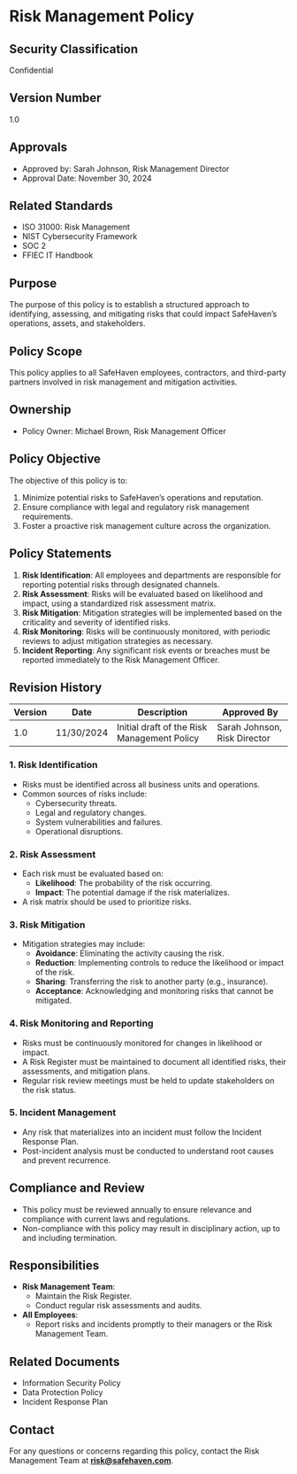 # Risk Management Policy

## Security Classification
Confidential

## Version Number
1.0

## Approvals
- Approved by: Sarah Johnson, Risk Management Director
- Approval Date: November 30, 2024

## Related Standards
- ISO 31000: Risk Management
- NIST Cybersecurity Framework
- SOC 2
- FFIEC IT Handbook

## Purpose
The purpose of this policy is to establish a structured approach to identifying, assessing, and mitigating risks that could impact SafeHaven’s operations, assets, and stakeholders.

## Policy Scope
This policy applies to all SafeHaven employees, contractors, and third-party partners involved in risk management and mitigation activities.

## Ownership
- Policy Owner: Michael Brown, Risk Management Officer

## Policy Objective
The objective of this policy is to:
1. Minimize potential risks to SafeHaven’s operations and reputation.
2. Ensure compliance with legal and regulatory risk management requirements.
3. Foster a proactive risk management culture across the organization.

## Policy Statements
1. **Risk Identification**: All employees and departments are responsible for reporting potential risks through designated channels.
2. **Risk Assessment**: Risks will be evaluated based on likelihood and impact, using a standardized risk assessment matrix.
3. **Risk Mitigation**: Mitigation strategies will be implemented based on the criticality and severity of identified risks.
4. **Risk Monitoring**: Risks will be continuously monitored, with periodic reviews to adjust mitigation strategies as necessary.
5. **Incident Reporting**: Any significant risk events or breaches must be reported immediately to the Risk Management Officer.

## Revision History
| Version | Date       | Description                                | Approved By               |
|---------|------------|--------------------------------------------|---------------------------|
| 1.0     | 11/30/2024 | Initial draft of the Risk Management Policy | Sarah Johnson, Risk Director |



### 1. Risk Identification
- Risks must be identified across all business units and operations.
- Common sources of risks include:
  - Cybersecurity threats.
  - Legal and regulatory changes.
  - System vulnerabilities and failures.
  - Operational disruptions.

### 2. Risk Assessment
- Each risk must be evaluated based on:
  - **Likelihood**: The probability of the risk occurring.
  - **Impact**: The potential damage if the risk materializes.
- A risk matrix should be used to prioritize risks.

### 3. Risk Mitigation
- Mitigation strategies may include:
  - **Avoidance**: Eliminating the activity causing the risk.
  - **Reduction**: Implementing controls to reduce the likelihood or impact of the risk.
  - **Sharing**: Transferring the risk to another party (e.g., insurance).
  - **Acceptance**: Acknowledging and monitoring risks that cannot be mitigated.

### 4. Risk Monitoring and Reporting
- Risks must be continuously monitored for changes in likelihood or impact.
- A Risk Register must be maintained to document all identified risks, their assessments, and mitigation plans.
- Regular risk review meetings must be held to update stakeholders on the risk status.

### 5. Incident Management
- Any risk that materializes into an incident must follow the Incident Response Plan.
- Post-incident analysis must be conducted to understand root causes and prevent recurrence.

## Compliance and Review
- This policy must be reviewed annually to ensure relevance and compliance with current laws and regulations.
- Non-compliance with this policy may result in disciplinary action, up to and including termination.

## Responsibilities
- **Risk Management Team**:
  - Maintain the Risk Register.
  - Conduct regular risk assessments and audits.
- **All Employees**:
  - Report risks and incidents promptly to their managers or the Risk Management Team.

## Related Documents
- Information Security Policy
- Data Protection Policy
- Incident Response Plan

## Contact
For any questions or concerns regarding this policy, contact the Risk Management Team at **risk@safehaven.com**.
